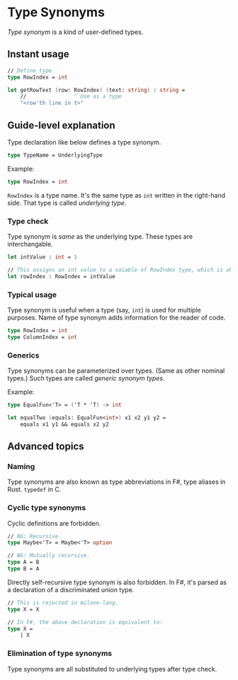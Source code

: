 # Type Synonyms

*Type synonym* is a kind of user-defined types.

## Instant usage

```fsharp
// Define type.
type RowIndex = int

let getRowText (row: RowIndex) (text: string) : string =
    //               ^ Use as a type
    "<row'th line in t>"
```

## Guide-level explanation

Type declaration like below defines a type synonym.

```fsharp
type TypeName = UnderlyingType
```

Example:

```fsharp
type RowIndex = int
```

`RowIndex` is a type name.
It's the same type as `int` written in the right-hand side.
That type is called *underlying type*.

### Type check

Type synonym is *same* as the underlying type.
These types are interchangable.

```fsharp
let intValue : int = 1

// This assigns an int value to a vaiable of RowIndex type, which is okay.
let rowIndex : RowIndex = intValue
```

### Typical usage

Type synonym is useful when a type (say, `int`) is used for multiple purposes.
Name of type synonym adds information for the reader of code.

```fsharp
type RowIndex = int
type ColumnIndex = int
```

### Generics

Type synonyms can be parameterized over types. (Same as other nominal types.)
Such types are called *generic synonym types*.

Example:

```fsharp
type EqualFun<'T> = ('T * 'T) -> int

let equalTwo (equals: EqualFun<int>) x1 x2 y1 y2 =
    equals x1 y1 && equals x2 y2
```

## Advanced topics

### Naming

Type synonyms are also known as type abbreviations in F#, type aliases in Rust. `typedef` in C.

### Cyclic type synonyms

Cyclic definitions are forbidden.

```fsharp
// NG: Recursive.
type Maybe<'T> = Maybe<'T> option

// NG: Mutually recursive.
type A = B
type B = A
```

Directly self-recursive type synonym is also forbidden.
In F#, it's parsed as a declaration of a discriminated union type.

```fsharp
// This is rejected in milone-lang.
type X = X

// In F#, the above declaration is equivalent to:
type X =
    | X
```

### Elimination of type synonyms

Type synonyms are all substituted to underlying types after type check.
